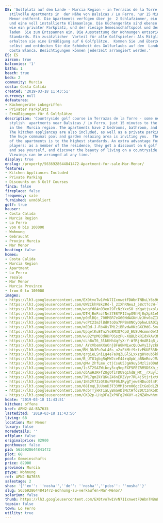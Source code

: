 ```yaml
---
DE: 'Golfplatz auf dem Lande - Murcia Region - in Terrazas de la Torre - einige moderne,
  stilvolle Apartments in  der Nähe von Balsicas / Lo Ferro, nur 15 Minuten vom Mar
  Menor entfernt. Die Apartments verfügen über je  2 Schlafzimmer, ein Badezimmer
  und eine voll installierte Klimaanlage. Die Küchengeräte sind ebenso  enthalten
  wie ein privater Parkplatz, und der riesige Gemeinschaftspool und der Entspannungsbereich
  laden  Sie zum Entspannen ein. Die Ausstattung der Wohnungen entspricht höchsten
  Standards. Ein zusätzlicher  Vorteil für alle Golfspieler: Als Mitglied der Residenz
  erhalten sie eine Ermäßigung auf 6 Golfplätze.  Kommen Sie und überzeugen Sie sich
  selbst und entdecken Sie die Schönheit des Golfurlaubs auf dem  Lande an der südlichen
  Costa Blanca. Besichtigungen können jederzeit arrangiert werden.'
ES: ES
aircon: true
balconies: '1'
baths: 1
beach: true
beds: 2
community: Murcia
costa: Costa Calida
created: '2019-03-18 11:43:51'
currency: null
defeatures:
- Küchengeräte inbegriffen
- Privater Parkplatz
- Ermäßigungen für 6 Golfplätze
description: 'Countryside golf course in Terrazas de la Torre - some new build modern
  stylish  apartments near Balsicas / Lo Ferro, just 15 minutes to the Mar Menor -
  in the  Murcia region. The apartments have 2 bedrooms, bathroom, and also A/C fully  installed.
  The kitchen appliances are also included, as well as a private parking  space, and
  the huge communal pool and garden relaxing area is inviting you.  The finishing
  of the apartments is to the highest standards. An extra advantage for  all golf
  players: as a member of the residence, they get a discount on 6 golf courts.  Come
  and see yourself, and discover the beauty of living on a countryside golf  resort.
  Viewings can be arranged at any time.'
display: true
enslug: /property/5636928644841472-Apartment-for-sale-Mar-Menor/
features:
- Kitchen Appliances Included
- Private Parking
- Discounts on 6 Golf Courses
finca: false
fireplace: false
frequency: sale
furnished: unmöbliert
golf: true
hauser:
- Costa Calida
- Murcia Region
- Lo Ferro
- von 0 bis 100000
- Wohnung
- Gebraucht
- Provinz Murcia
- Mar Menor
heating: false
homes:
- Costa Calida
- Murcia Region
- Apartment
- Lo Ferro
- resale
- Mar Menor
- Murcia Province
- from 0 to 100000
images:
- https://lh3.googleusercontent.com/EX0tvoTw1VvN7IIxnwetFDWbnTNBuLY6s967kiMmGTVcywXyIIgU6z7R-gRbKeF6-1RPj0rCZYy3BK8IHNU=w640-rj-e30-l100
- https://lh3.googleusercontent.com/GW2IkhFBkzRd-l_2IXhRNeuJ_58ctTccW-lOsCXxC9BQihUB4Tm2WWLObgiRM60k4LpdgR2Rzj9OotP2axM=w640-rj-e30-l100
- https://lh3.googleusercontent.com/wngYd04nO3eml9FcNzYxxSO_zKgatjsxolgu-lEhCZa_LbM6fuazYf2gOcYQe1wkGpSrVZaEW6FBa_qMph90ww=w640-rj-e30-l100
- https://lh3.googleusercontent.com/DTHjBmFazfNe37E8YPI2npO9hNj0qXpS1eMj98d2P-XVWDEaKsut-MAwI9POsxW0j65GgIREj3rxhAlybuho=w640-rj-e30-l100
- https://lh3.googleusercontent.com/p0dlBQc_70HMBR7eX60NdAGKnUzJHv0aZIL0kpAeSOxLHmyOpB5ToZ80jBy8c-8y3vSNtRhyrPlc2Q0SSf4=w640-rj-e30-l100
- https://lh3.googleusercontent.com/vdPC2ImJlBdKtoDa7PPBm8NCyOphwL8A0IpcJjUsM6vMf9LHRDntsT0pt5DZxLfaqKxuhbc5x-d51qBuAWR6=w640-rj-e30-l100
- https://lh3.googleusercontent.com/mEQd-J-Rb4UsTMi2iBRvdwHKzGXCMdG-5mwSDyt41DtcywWdnZJqpNMtMnRRtTsXiwR3vW4S0GOAAtFeWw2P5w=w640-rj-e30-l100
- https://lh3.googleusercontent.com/UpqetKuETnzYo8M3Q7CpU_EUSUHsmmnQetMtZ0v8a38pQdZGtweEAv-S6976aiX76qpMOtwbH7dgR3yW2-breA=w640-rj-e30-l100
- https://lh3.googleusercontent.com/wu82YpM03dHDPOSszPu-XQBLbkRIdxkAv3N6brUsouMmMDnIIDD9kj4EFAWz2a8REltxqvp4tIeQYSYt5gzP=w640-rj-e30-l100
- https://lh3.googleusercontent.com/cLh8uT6_5lkKHh4qfyX-Y-WfRjHmAR1qB_a9xAPmM76zPJuTMxThPbv4dBzEBCwRJQi3IWUYgq06vzSMvyqY=w640-rj-e30-l100
- https://lh3.googleusercontent.com/_AYxVbemKXuOnjBFW8NNLwcQuQwVyIJyzkW2cxB5H_6CHmtxNVToNBiXwR-h2eB6hUocOtBBBn8O2ercu8lv=w640-rj-e30-l100
- https://lh3.googleusercontent.com/BM_Dk3Eu9wL46s_o2xFkMtf9zfzPKUE33RveCwrAvi3aNpcysjt2kflko42Y4PFpnoP0fG51BPh8T8K__kA=w640-rj-e30-l100
- https://lh3.googleusercontent.com/grgieLSniLg4e7a0qZLGlSLxxzg8Voub5kk4SvdHAm-fSfHZ7mwQ4Ta8E1G5TTkcNkqVe3eoR2YHW1lcvg1cyA=w640-rj-e30-l100
- https://lh3.googleusercontent.com/B_UTO1gbgRqMWJceE44rqUpW_aBNmRovJMa55xcEWyTncvlaqzJ-IgebrROIuXKsGF9erKf420xjEbuf3xQ=w640-rj-e30-l100
- https://lh3.googleusercontent.com/gMw_2hfLme_ctjCsuU5JgA9uy5MzlisO0nNdFhn2nU3wCXZj-fSiNimgZW5fZu1eK-TTkYTIAzzVGSf0f3o=w640-rj-e30-l100
- https://lh3.googleusercontent.com/1sST2SAZWibey3cq9npFXF5FEZRM5DSXh_yad1qSlfglUkM2Eo0DkWDcb7kacl_TKBWNAchNJK7cuKG0S8Sf=w640-rj-e30-l100
- https://lh3.googleusercontent.com/obAuHZRFfZUgOfiTDU9q1hdB_Mt__rXuyl3xUKFOx_WM5zra8VTrCs8cmJpqA1bePpbDxIpYh3WDrUz0Q0Y=w640-rj-e30-l100
- https://lh3.googleusercontent.com/lWL7gm2kYQKuZ46nERZVyr7RL4jStjrixtQrJ4Ih-O-0IzvGYPQXE7_eCbh2gjRt4dFNeIgpU8C2TaDHYjufZw=w640-rj-e30-l100
- https://lh3.googleusercontent.com/1N42V7ZzQtUuPBF0kJRygTjewEHDuc0l4F1imppDc55mSqbtg8VULU6eM4Vx4GEd6TFjjxbnMxh8UTBnfQJd=w640-rj-e30-l100
- https://lh3.googleusercontent.com/08ImqLIUUonD3T33MMIbrm06gcEtGoDdLZNcusxd8stWsPVmL4qdLTGm72_RRRiKFxwLMiieNlV9Ko_q_pb0=w640-rj-e30-l100
- https://lh3.googleusercontent.com/KdbTTjkRT1aLyBmaADlMctHfo20Ct3nKoUS0C3pBNuT4MVs_lbQF-4rYmHSywTJ_4TPgfKGKb5wDZ6gf5-Q=w640-rj-e30-l100
- https://lh3.googleusercontent.com/CKB2p-LHq9FaZxPNFg2WXUY-a2NZAhwhhmrCWdku4dO_ABJvTCX5-4uKB-3flLzIuhRU6OgawrucG5UDtQUWbw=w640-rj-e30-l100
kdate: '2019-03-18 11:43:51'
kitchen: offene
kref: APN2-AA-BA7635
lastedited: '2019-03-18 11:43:56'
living: 68
location: Mar Menor
luxury: false
moredetails: ''
offplan: false
originalprice: 82900
penthouse: false
pid: 5636928644841472
plot: 68
pool: Gemeinschafts
price: 82900
province: Murcia
ptype: Wohnung
ref: APN2-BA7635
salestage: 2
shas: '{''en'': ''nosha'',''de'': ''nosha'',''pcbs'': ''nosha''}'
slug: 5636928644841472-Wohnung-zu-verkaufen-Mar-Menor/
solarium: false
thumb: https://lh3.googleusercontent.com/EX0tvoTw1VvN7IIxnwetFDWbnTNBuLY6s967kiMmGTVcywXyIIgU6z7R-gRbKeF6-1RPj0rCZYy3BK8IHNU=w400-h240-n-rj-e30-l100
topsix: false
town: Lo Ferro
utility: true
---
```

